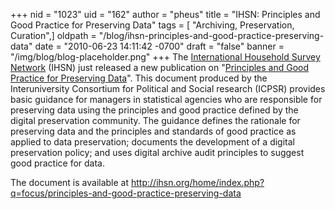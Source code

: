 +++
nid = "1023"
uid = "162"
author = "pheus"
title = "IHSN: Principles and Good Practice for Preserving Data"
tags = [ "Archiving, Preservation, Curation",]
oldpath = "/blog/ihsn-principles-and-good-practice-preserving-data"
date = "2010-06-23 14:11:42 -0700"
draft = "false"
banner = "/img/blog/blog-placeholder.png"
+++
The [International Household Survey Network](http://www.ihsn.org) (IHSN)
just released a new publication on "[Principles and Good Practice for
Preserving
Data](http://ihsn.org/home/index.php?q=focus/principles-and-good-practice-preserving-data)".
This document produced by the Interuniversity Consortium for Political
and Social research (ICPSR) provides basic guidance for managers in
statistical agencies who are responsible for preserving data using the
principles and good practice defined by the digital preservation
community. The guidance defines the rationale for preserving data and
the principles and standards of good practice as applied to data
preservation; documents the development of a digital preservation
policy; and uses digital archive audit principles to suggest good
practice for data.

The document is available
at <http://ihsn.org/home/index.php?q=focus/principles-and-good-practice-preserving-data>

